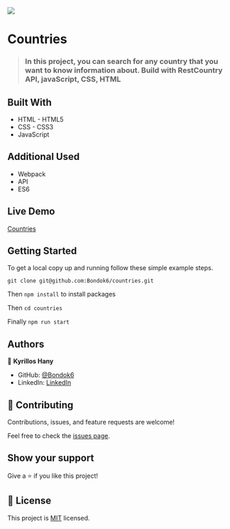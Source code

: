 ![](https://img.shields.io/badge/Microverse-blueviolet)

# Countries

> ### In this project, you can search for any country that you want to know information about. Build with RestCountry API, javaScript, CSS, HTML

## Built With

- HTML - HTML5
- CSS - CSS3
- JavaScript

## Additional Used

- Webpack
- API
- ES6

## Live Demo

[Countries](https://bondok6.github.io/countries/)

## Getting Started

To get a local copy up and running follow these simple example steps.

`git clone git@github.com:Bondok6/countries.git`

Then `npm install` to install packages

Then `cd countries`

Finally `npm run start`

## Authors

👤 **Kyrillos Hany**

- GitHub: [@Bondok6](https://github.com/Bondok6)
- LinkedIn: [LinkedIn](https://linkedin.com/in/linkedinhandle)

## 🤝 Contributing

Contributions, issues, and feature requests are welcome!

Feel free to check the [issues page](../../issues/).

## Show your support

Give a ⭐️ if you like this project!

## 📝 License

This project is [MIT](./MIT.md) licensed.
